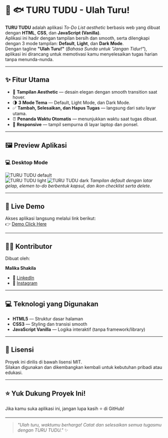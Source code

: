 # 🌙 🐟 TURU TUDU - Ulah Turu!

**TURU TUDU** adalah aplikasi _To-Do List aesthetic_ berbasis web yang dibuat dengan **HTML**, **CSS**, dan **JavaScript (Vanilla)**.  
Aplikasi ini hadir dengan tampilan bersih dan smooth, serta dilengkapi dengan 3 mode tampilan: **Default**, **Light**, dan **Dark Mode**.  
Dengan tagline **"Ulah Turu!"** (_Bahasa Sunda untuk "Jangan Tidur!"_), aplikasi ini dirancang untuk memotivasi kamu menyelesaikan tugas harian tanpa menunda-nunda.

---

## ✨ Fitur Utama

- 🌈 **Tampilan Aesthetic** — desain elegan dengan smooth transition saat hover.
- 🌗 **3 Mode Tema** — Default, Light Mode, dan Dark Mode.
- ✅ **Tambah, Selesaikan, dan Hapus Tugas** — langsung dari satu layar utama.
- ⏰ **Penanda Waktu Otomatis** — menunjukkan waktu saat tugas dibuat.
- 🔄 **Responsive** — tampil sempurna di layar laptop dan ponsel.

---

## 🖼️ Preview Aplikasi

### 💻 Desktop Mode

![TURU TUDU default](./tu1.png)  
![TURU TUDU light](./tu2.png) 
![TURU TUDU dark](./tu3.png) 
_Tampilan default dengan latar gelap, elemen to-do berbentuk kapsul, dan ikon checklist serta delete._

---

## 🔗 Live Demo

Akses aplikasi langsung melalui link berikut:  
👉 [Demo Click Here](https://turutudu.msync.my.id)

---

## 👩‍💻 Kontributor

Dibuat oleh:

**Malika Shakila**  
- 💼 [LinkedIn](https://linkedin.com/in/malikashkl)  
- 📸 [Instagram](https://instagram.com/malikashkl)

---

## 💻 Teknologi yang Digunakan

- **HTML5** — Struktur dasar halaman
- **CSS3** — Styling dan transisi smooth
- **JavaScript Vanilla** — Logika interaktif (tanpa framework/library)

---

## 📄 Lisensi

Proyek ini dirilis di bawah lisensi MIT.  
Silakan digunakan dan dikembangkan kembali untuk kebutuhan pribadi atau edukasi.

---

## ⭐ Yuk Dukung Proyek Ini!

Jika kamu suka aplikasi ini, jangan lupa kasih ⭐ di GitHub!

---

> _"Ulah turu, waktumu berharga! Catat dan selesaikan semua tugasmu dengan TURU TUDU."_ ✨
